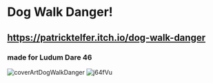 # Dog Walk Danger!
## https://patricktelfer.itch.io/dog-walk-danger
### made for Ludum Dare 46

![coverArtDogWalkDanger](https://user-images.githubusercontent.com/42557335/79701696-1d217700-826d-11ea-83bc-419cabe78537.png)
![j64fVu](https://user-images.githubusercontent.com/42557335/82574344-edf47300-9b54-11ea-969e-b0e32050cb0a.png)
